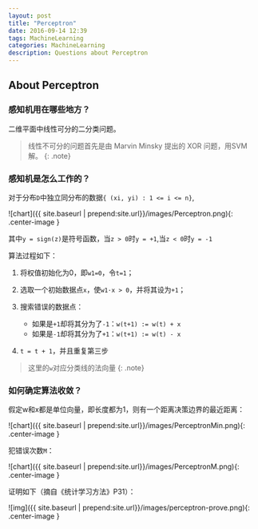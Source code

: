```yaml
---
layout: post
title: "Perceptron"
date: 2016-09-14 12:39
tags: MachineLearning
categories: MachineLearning
description: Questions about Perceptron
---
```


## About Perceptron

### 感知机用在哪些地方？

二维平面中线性可分的二分类问题。

> 线性不可分的问题首先是由 Marvin Minsky 提出的 XOR 问题，用SVM解。
{: .note}

### 感知机是怎么工作的？

对于分布`D`中独立同分布的数据`{ (xi, yi) : 1 <= i <= n}`,

![chart]({{ site.baseurl | prepend:site.url}}/images/Perceptron.png){: .center-image }

其中`y = sign(z)`是符号函数，当`z > 0`时`y = +1`,当`z < 0`时`y = -1`

算法过程如下：

1. 将权值初始化为0，即`w1=0`，令`t=1`；

2. 选取一个初始数据点`x`，使`w1·x > 0`，并将其设为`+1`；

3. 搜索错误的数据点：
	
	- 如果是`+1`却将其分为了`-1`：`w(t+1) := w(t) + x`
	- 如果是`-1`却将其分为了`+1`：`w(t+1) := w(t) - x`

4. `t = t + 1`，并且重复第三步

> 这里的`w`对应分类线的法向量
{: .note}

### 如何确定算法收敛？

假定w和x都是单位向量，即长度都为1，则有一个距离决策边界的最近距离：

![chart]({{ site.baseurl | prepend:site.url}}/images/PerceptronMin.png){: .center-image }

犯错误次数`M`：

![chart]({{ site.baseurl | prepend:site.url}}/images/PerceptronM.png){: .center-image }

证明如下（摘自《统计学习方法》P31）：

![img]({{ site.baseurl | prepend:site.url}}/images/perceptron-prove.png){: .center-image }

